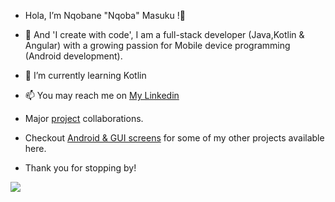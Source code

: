 - Hola, I’m Nqobane "Nqoba" Masuku !👋
- 👀 And 'I create with code', I am a full-stack developer (Java,Kotlin & Angular) with a growing passion for Mobile device programming (Android development). 
- 🌱 I’m currently learning Kotlin
- 📫 You may reach me on <a href="https://www.linkedin.com/in/masuku">My Linkedin</a>
- Major <a href="https://github.com/tusimegod123/cs490-online-shopping-cart">project</a> collaborations.
- Checkout <a href="https://github.com/nq-masuku/projects-overview">Android & GUI screens</a> for some of my other projects available here.

- Thank you for stopping by!

<img src="https://github-readme-stats.vercel.app/api?username=nq-masuku&&show_icons=true&title_color=ffffff&icon_color=bb2acf&text_color=daf7dc&bg_color=151515">

<!---
nq-masuku/nq-masuku is a ✨ special ✨ repository because its `README.md` (this file) appears on your GitHub profile.
You can click the Preview link to take a look at your changes.
--->
